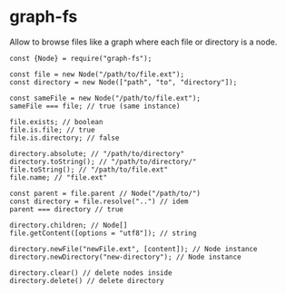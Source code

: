 # graph-fs
Allow to browse files like a graph where each file or directory is a node.

```
const {Node} = require("graph-fs");
```

```
const file = new Node("/path/to/file.ext");
const directory = new Node(["path", "to", "directory"]);

const sameFile = new Node("/path/to/file.ext");
sameFile === file; // true (same instance)
```

```
file.exists; // boolean
file.is.file; // true
file.is.directory; // false
```

```
directory.absolute; // "/path/to/directory"
directory.toString(); // "/path/to/directory/"
file.toString(); // "/path/to/file.ext"
file.name; // "file.ext"
```

```
const parent = file.parent // Node("/path/to/")
const directory = file.resolve("..") // idem
parent === directory // true
```

```
directory.children; // Node[]
file.getContent([options = "utf8"]); // string
```

```
directory.newFile("newFile.ext", [content]); // Node instance
directory.newDirectory("new-directory"); // Node instance
```

```
directory.clear() // delete nodes inside
directory.delete() // delete directory
```
